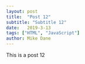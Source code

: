 ```yaml
---
layout: post
title:  "Post 12"
subtitle: "Subtitle 12"
date:   2019-3-13
tags: ["HTML", "JavaScript"]
author: Mike Dane
---
```

This is a post 12

